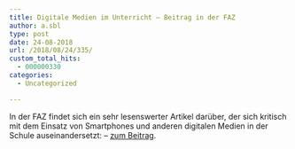 ```yaml
---
title: Digitale Medien im Unterricht – Beitrag in der FAZ
author: a.sbl
type: post
date: 24-08-2018
url: /2018/08/24/335/
custom_total_hits:
  - 000000330
categories:
  - Uncategorized

---
```

In der FAZ findet sich ein sehr lesenswerter Artikel darüber, der sich kritisch mit dem Einsatz von Smartphones und anderen digitalen Medien in der Schule auseinandersetzt: &#8211; [zum Beitrag][1].

 [1]: http://www.faz.net/aktuell/feuilleton/debatten/die-aufmerksamkeitsvampire-smartphone-verbot-an-schulen-15742699.html?printPagedArticle=true#pageIndex_0